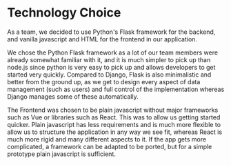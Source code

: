 # Technology Choice

As a team, we decided to use Python's Flask framework for the backend, and vanilla javascript and HTML for the frontend in our application. 

We chose the Python Flask framework as a lot of our team members were already somewhat familiar with it, and it is much simpler to pick up than node.js since python is very easy to pick up and allows developers to get started very quickly. Compared to Django, Flask is also minimalistic and better from the ground up, as we get to design every aspect of data management (such as users) and full control of the implementation whereas Django manages some of these automatically.

The Frontend was chosen to be plain javascript without major frameworks such as Vue or libraries such as React. This was to allow us getting started quicker. Plain javascript has less requirements and is much more flexible to allow us to structure the application in any way we see fit, whereas React is much more rigid and many different aspects to it. If the app gets more complicated, a framework can be adapted to be ported, but for a simple prototype plain javascript is sufficient. 
